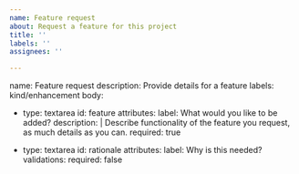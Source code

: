 ```yaml
---
name: Feature request
about: Request a feature for this project
title: ''
labels: ''
assignees: ''

---
```


name: Feature request
description: Provide details for a feature
labels: kind/enhancement
body:
  - type: textarea
    id: feature
    attributes:
      label: What would you like to be added?
      description: |
        Describe functionality of the feature you request, as much details as you can.
      required: true

  - type: textarea
    id: rationale
    attributes:
      label: Why is this needed?
    validations:
      required: false
